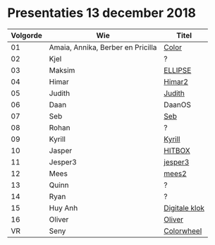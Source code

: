 # Presentaties 13 december 2018

Volgorde | Wie| Titel
---|--------|-----------
01| Amaia, Annika, Berber en Pricilla | [Color](annika_berber_priscilla_color/annika_berber_priscilla_color.pde)
02| Kjel                    | ?
03| Maksim                  | [ELLIPSE](maksim_3/maksim_3.pde)
04| Himar                   | [Himar2](himar2/himar2.pde)
05| Judith                  | [Judith](judith/judith.pde)
06| Daan                    | DaanOS
07| Seb                     | [Seb](seb/seb.pde)
08| Rohan                   | ?
09| Kyrill                  | [Kyrill](kyrill/kyrill.pde)
10| Jasper                  | [HITBOX](Jasper20181211/Jasper20181211.pde)
11| Jesper3                 | [jesper3](jesper3/jesper3.pde)
12| Mees                    | [mees2](mees2/mees2.pde)
13| Quinn                   | ?
14| Ryan                    | ?
15| Huy Anh                 | [Digitale klok](huy_anh/huy_anh.pde)
16| Oliver                  | [Oliver](oliver2/oliver2.pde)
VR| Seny                    | [Colorwheel](seny_colorwheel/seny_colorwheel.pde)

